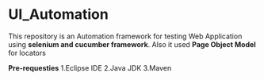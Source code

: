 # UI_Automation

This repository is an Automation framework for testing Web Application using **selenium and cucumber framework**.
Also it used **Page Object Model** for locators

**Pre-requesties**
1.Eclipse IDE
2.Java JDK
3.Maven

